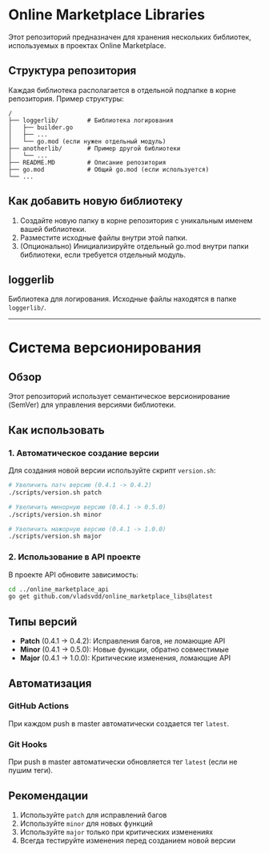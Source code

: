 # Online Marketplace Libraries

Этот репозиторий предназначен для хранения нескольких библиотек, используемых в проектах Online Marketplace.

## Структура репозитория

Каждая библиотека располагается в отдельной подпапке в корне репозитория. Пример структуры:

```
/
├── loggerlib/        # Библиотека логирования
│   ├── builder.go
│   ├── ...
│   └── go.mod (если нужен отдельный модуль)
├── anotherlib/       # Пример другой библиотеки
│   └── ...
├── README.MD         # Описание репозитория
├── go.mod            # Общий go.mod (если используется)
└── ...
```

## Как добавить новую библиотеку
1. Создайте новую папку в корне репозитория с уникальным именем вашей библиотеки.
2. Разместите исходные файлы внутри этой папки.
3. (Опционально) Инициализируйте отдельный go.mod внутри папки библиотеки, если требуется отдельный модуль.

## loggerlib
Библиотека для логирования. Исходные файлы находятся в папке `loggerlib/`.

---

# Система версионирования

## Обзор

Этот репозиторий использует семантическое версионирование (SemVer) для управления версиями библиотеки.

## Как использовать

### 1. Автоматическое создание версии

Для создания новой версии используйте скрипт `version.sh`:

```bash
# Увеличить патч версию (0.4.1 -> 0.4.2)
./scripts/version.sh patch

# Увеличить минорную версию (0.4.1 -> 0.5.0)
./scripts/version.sh minor

# Увеличить мажорную версию (0.4.1 -> 1.0.0)
./scripts/version.sh major
```

### 2. Использование в API проекте

В проекте API обновите зависимость:

```bash
cd ../online_marketplace_api
go get github.com/vladsvdd/online_marketplace_libs@latest
```

## Типы версий

- **Patch** (0.4.1 -> 0.4.2): Исправления багов, не ломающие API
- **Minor** (0.4.1 -> 0.5.0): Новые функции, обратно совместимые
- **Major** (0.4.1 -> 1.0.0): Критические изменения, ломающие API

## Автоматизация

### GitHub Actions

При каждом push в master автоматически создается тег `latest`.

### Git Hooks

При push в master автоматически обновляется тег `latest` (если не пушим теги).

## Рекомендации

1. Используйте `patch` для исправлений багов
2. Используйте `minor` для новых функций
3. Используйте `major` только при критических изменениях
4. Всегда тестируйте изменения перед созданием новой версии 